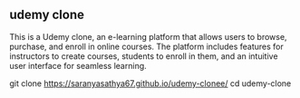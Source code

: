 ## udemy clone

This is a Udemy clone, an e-learning platform that allows users to browse, purchase, and enroll in online courses. The platform includes features for instructors to create courses, students to enroll in them, and an intuitive user interface for seamless learning.

git clone https://saranyasathya67.github.io/udemy-clonee/
cd udemy-clone

